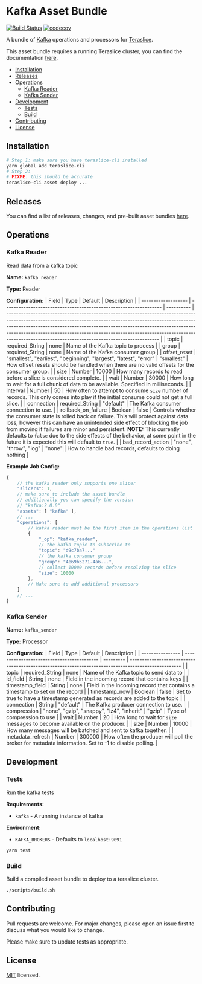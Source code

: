 # Kafka Asset Bundle

[![Build Status](https://travis-ci.org/terascope/asset.svg?branch=master)](https://travis-ci.org/terascope/asset)
[![codecov](https://codecov.io/gh/terascope/asset/branch/master/graph/badge.svg)](https://codecov.io/gh/terascope/asset)

A bundle of [Kafka](https://kafka.apache.org/) operations and processors for [Teraslice](https://github.com/terascope/teraslice).

    

This asset bundle requires a running Teraslice cluster, you can find the documentation [here](https://github.com/terascope/teraslice/blob/master/README.md).

- [Installation](#installation)
- [Releases](#releases)
- [Operations](#operations)
  - [Kafka Reader](#kafka-reader)
  - [Kafka Sender](#kafka-sender)
- [Development](#development)
  - [Tests](#tests)
  - [Build](#build)
- [Contributing](#contributing)
- [License](#license)

## Installation

```bash
# Step 1: make sure you have teraslice-cli installed
yarn global add teraslice-cli
# Step 2:
# FIXME: this should be accurate
teraslice-cli asset deploy ...
```

## Releases

You can find a list of releases, changes, and pre-built asset bundles [here](https://github.com/terascope/kafka-assets/releases).

## Operations

### Kafka Reader

Read data from a kafka topic


**Name:** `kafka_reader`

**Type:** Reader

**Configuration:**
| Field               | Type                                                              | Default    | Description                                                                                                                                                                                                                                                                                                                                                                             |
| ------------------- | ----------------------------------------------------------------- | ---------- | --------------------------------------------------------------------------------------------------------------------------------------------------------------------------------------------------------------------------------------------------------------------------------------------------------------------------------------------------------------------------------------- |
| topic               | required_String                                                   | none       | Name of the Kafka topic to process                                                                                                                                                                                                                                                                                                                                                      |
| group               | required_String                                                   | none       | Name of the Kafka consumer group                                                                                                                                                                                                                                                                                                                                                        |
| offset_reset        | "smallest", "earliest", "beginning", "largest", "latest", "error" | "smallest" | How offset resets should be handled when there are no valid offsets for the consumer group.                                                                                                                                                                                                                                                                                             |
| size                | Number                                                            | 10000      | How many records to read before a slice is considered complete.                                                                                                                                                                                                                                                                                                                         |
| wait                | Number                                                            | 30000      | How long to wait for a full chunk of data to be available. Specified in milliseconds.                                                                                                                                                                                                                                                                                                   |
| interval            | Number                                                            | 50         | How often to attempt to consume `size` number of records. This only comes into play if the initial consume could not get a full slice.                                                                                                                                                                                                                                                  |
| connection          | required_String                                                   | "default"  | The Kafka consumer connection to use.                                                                                                                                                                                                                                                                                                                                                   |
| rollback_on_failure | Boolean                                                           | false      | Controls whether the consumer state is rolled back on failure. This will protect against data loss, however this can have an unintended side effect of blocking the job from moving if failures are minor and persistent. **NOTE:** This currently defaults to `false` due to the side effects of the behavior, at some point in the future it is expected this will default to `true`. |
| bad_record_action   | "none", "throw", "log"                                            | "none"     | How to handle bad records, defaults to doing nothing                                                                                                                                                                                                                                                                                                                                    |

**Example Job Config:**

```js
{
    // the kafka reader only supports one slicer
    "slicers": 1,
    // make sure to include the asset bundle
    // additionally you can specify the version
    // "kafka:2.0.0"
    "assets": [ "kafka" ],
    // ...
    "operations": [
        // kafka reader must be the first item in the operations list
        {
            "_op": "kafka_reader",
            // the kafka topic to subscribe to
            "topic": "d9c7ba7..."
            // the kafka consumer group
            "group": "4e69b5271-4a6...",
            // collect 10000 records before resolving the slice
            "size": 10000
        },
        // Make sure to add additional processors
    ]
    // ...
}
```


### Kafka Sender

**Name:** `kafka_sender`

**Type:** Processor

**Configuration:**
| Field            | Type                                       | Default   | Description                                                                                         |
| ---------------- | ------------------------------------------ | --------- | --------------------------------------------------------------------------------------------------- |
| topic            | required_String                            | none      | Name of the Kafka topic to send data to                                                             |
| id_field         | String                                     | none      | Field in the incoming record that contains keys                                                     |
| timestamp_field  | String                                     | none      | Field in the incoming record that contains a timestamp to set on the record                         |
| timestamp_now    | Boolean                                    | false     | Set to true to have a timestamp generated as records are added to the topic                         |
| connection       | String                                     | "default" | The Kafka producer connection to use.                                                               |
| compression      | "none", "gzip", "snappy", "lz4", "inherit" | "gzip"    | Type of compression to use                                                                          |
| wait             | Number                                     | 20        | How long to wait for `size` messages to become available on the producer.                           |
| size             | Number                                     | 10000     | How many messages will be batched and sent to kafka together.                                       |
| metadata_refresh | Number                                     | 300000    | How often the producer will poll the broker for metadata information. Set to -1 to disable polling. |

## Development

### Tests

Run the kafka tests

**Requirements:**

- `kafka` - A running instance of kafka

**Environment:**
- `KAFKA_BROKERS` - Defaults to `localhost:9091`

```bash
yarn test
```

### Build

Build a compiled asset bundle to deploy to a teraslice cluster.

```bash
./scripts/build.sh
```


## Contributing

Pull requests are welcome. For major changes, please open an issue first to discuss what you would like to change.

Please make sure to update tests as appropriate.

## License

[MIT](./LICENSE) licensed.